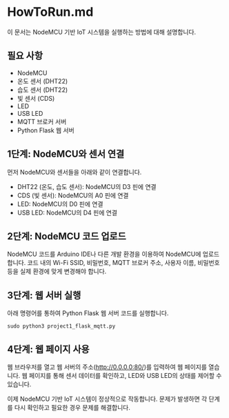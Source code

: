 # HowToRun.md

이 문서는 NodeMCU 기반 IoT 시스템을 실행하는 방법에 대해 설명합니다.

## 필요 사항

- NodeMCU
- 온도 센서 (DHT22)
- 습도 센서 (DHT22)
- 빛 센서 (CDS)
- LED
- USB LED
- MQTT 브로커 서버
- Python Flask 웹 서버

## 1단계: NodeMCU와 센서 연결

먼저 NodeMCU와 센서들을 아래와 같이 연결합니다.

- DHT22 (온도, 습도 센서): NodeMCU의 D3 핀에 연결
- CDS (빛 센서): NodeMCU의 A0 핀에 연결
- LED: NodeMCU의 D0 핀에 연결
- USB LED: NodeMCU의 D4 핀에 연결

## 2단계: NodeMCU 코드 업로드

NodeMCU 코드를 Arduino IDE나 다른 개발 환경을 이용하여 NodeMCU에 업로드합니다. 코드 내의 Wi-Fi SSID, 비밀번호, MQTT 브로커 주소, 사용자 이름, 비밀번호 등을 실제 환경에 맞게 변경해야 합니다.

## 3단계: 웹 서버 실행

아래 명령어를 통하여 Python Flask 웹 서버 코드를 실행합니다.
```
sudo python3 project1_flask_mqtt.py
```

## 4단계: 웹 페이지 사용

웹 브라우저를 열고 웹 서버의 주소(http://0.0.0.0:80/)를 입력하여 웹 페이지를 열습니다. 웹 페이지를 통해 센서 데이터를 확인하고, LED와 USB LED의 상태를 제어할 수 있습니다. 

이제 NodeMCU 기반 IoT 시스템이 정상적으로 작동합니다. 문제가 발생하면 각 단계를 다시 확인하고 필요한 경우 문제를 해결합니다.
